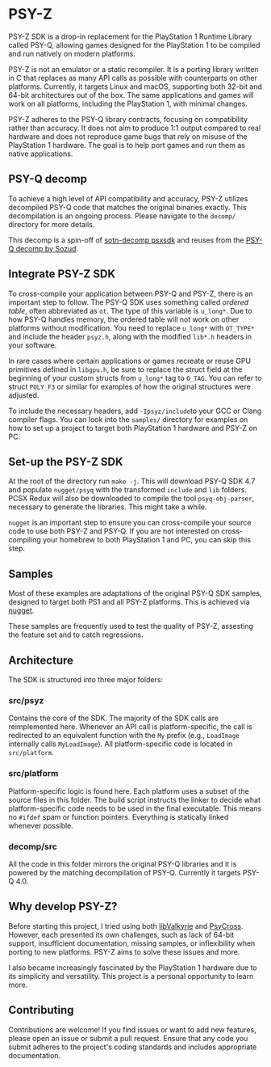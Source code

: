 # PSY-Z

PSY-Z SDK is a drop-in replacement for the PlayStation 1 Runtime Library called PSY-Q, allowing games designed for the PlayStation 1 to be compiled and run natively on modern platforms.

PSY-Z is not an emulator or a static recompiler. It is a porting library written in C that replaces as many API calls as possible with counterparts on other platforms. Currently, it targets Linux and macOS, supporting both 32-bit and 64-bit architectures out of the box. The same applications and games will work on all platforms, including the PlayStation 1, with minimal changes.

PSY-Z adheres to the PSY-Q library contracts, focusing on compatibility rather than accuracy. It does not aim to produce 1:1 output compared to real hardware and does not reproduce game bugs that rely on misuse of the PlayStation 1 hardware. The goal is to help port games and run them as native applications.

## PSY-Q decomp

To achieve a high level of API compatibility and accuracy, PSY-Z utilizes decompiled PSY-Q code that matches the original binaries exactly. This decompilation is an ongoing process. Please navigate to the `decomp/` directory for more details.

This decomp is a spin-off of [sotn-decomp psxsdk](https://github.com/Xeeynamo/sotn-decomp/tree/master/src/main/psxsdk) and reuses from the [PSY-Q decomp by Sozud](https://github.com/sozud/psy-q-decomp).

## Integrate PSY-Z SDK

To cross-compile your application between PSY-Q and PSY-Z, there is an important step to follow. The PSY-Q SDK uses something called _ordered table_, often abbreviated as `ot`. The type of this variable is `u_long*`. Due to how PSY-Q handles memory, the ordered table will not work on other platforms without modification. You need to replace `u_long*` with `OT_TYPE*` and include the header `psyz.h`, along with the modified `lib*.h` headers in your software.

In rare cases where certain applications or games recreate or reuse GPU primitives defined in `libgpu.h`, be sure to replace the struct field at the beginning of your custom structs from `u_long*` tag to `O_TAG`. You can refer to struct `POLY_F3` or similar for examples of how the original structures were adjusted.

To include the necessary headers, add `-Ipsyz/include`to your GCC or Clang compiler flags. You can look into the `samples/` directory for examples on how to set up a project to target both PlayStation 1 hardware and PSY-Z on PC.

## Set-up the PSY-Z SDK

At the root of the directory run `make -j`. This will download PSY-Q SDK 4.7 and populate `nugget/psyq` with the transformed `include` and `lib` folders. PCSX Redux will also be downloaded to compile the tool `psyq-obj-parser`, necessary to generate the libraries. This might take a while.

`nugget` is an important step to ensure you can cross-compile your source code to use both PSY-Z and PSY-Q. If you are not interested on cross-compiling your homebrew to both PlayStation 1 and PC, you can skip this step.

## Samples

Most of these examples are adaptations of the original PSY-Q SDK samples, designed to target both PS1 and all PSY-Z platforms. This is achieved via [nugget](https://github.com//pcsx-redux/nugget).

These samples are frequently used to test the quality of PSY-Z, assesting the feature set and to catch regressions.

## Architecture

The SDK is structured into three major folders:

### src/psyz

Contains the core of the SDK. The majority of the SDK calls are reimplemented here. Whenever an API call is platform-specific, the call is redirected to an equivalent function with the `My` prefix (e.g., `LoadImage` internally calls `MyLoadImage`). All platform-specific code is located in `src/platform`.

### src/platform

Platform-specific logic is found here. Each platform uses a subset of the source files in this folder. The build script instructs the linker to decide what platform-specific code needs to be used in the final executable. This means no `#ifdef` spam or function pointers. Everything is statically linked whenever possible.

### decomp/src

All the code in this folder mirrors the original PSY-Q libraries and it is powered by the matching decompilation of PSY-Q. Currently it targets PSY-Q 4.0.

## Why develop PSY-Z?

Before starting this project, I tried using both [libValkyrie](https://github.com/Gh0stBlade/libValkyrie) and [PsyCross](https://github.com/OpenDriver2/PsyCross/). However, each presented its own challenges, such as lack of 64-bit support, insufficient documentation, missing samples, or inflexibility when porting to new platforms. PSY-Z aims to solve these issues and more.

I also became increasingly fascinated by the PlayStation 1 hardware due to its simplicity and versatility. This project is a personal opportunity to learn more.

## Contributing

Contributions are welcome! If you find issues or want to add new features, please open an issue or submit a pull request. Ensure that any code you submit adheres to the project's coding standards and includes appropriate documentation.
